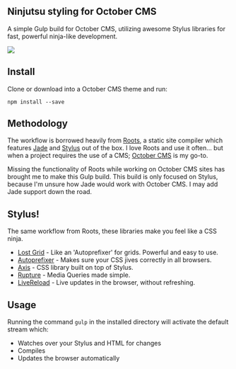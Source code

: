 ## Ninjutsu styling for October CMS ##

A simple Gulp build for October CMS, utilizing awesome Stylus libraries for fast, powerful ninja-like development.

![](https://zippy.gfycat.com/DescriptiveYearlyIggypops.gif)

## Install ##

Clone or download into a October CMS theme and run:

    npm install --save

## Methodology ##

The workflow is borrowed heavily from [Roots](https://github.com/jenius/roots), a static site compiler which features [Jade](http://jade-lang.com/) and [Stylus](http://stylus-lang.com/) out of the box. I love Roots and use it often... but when a project requires the use of a CMS; [October CMS](https://octobercms.com/) is my go-to.

Missing the functionality of Roots while working on October CMS sites has brought me to make this Gulp build. This build is only focused on Stylus, because I'm unsure how Jade would work with October CMS. I may add Jade support down the road.

## Stylus! ##

The same workflow from Roots, these libraries make you feel like a CSS ninja.

 - [Lost Grid](https://github.com/peterramsing/lost) -
 Like an 'Autoprefixer' for grids. Powerful and easy to use.
 - [Autoprefixer](https://github.com/postcss/autoprefixer) -
 Makes sure your CSS jives correctly in all browsers.
 - [Axis](https://github.com/jenius/axis) -
 CSS library built on top of Stylus.
 - [Rupture](https://github.com/jenius/rupture) -
 Media Queries made simple.
 - [LiveReload](https://github.com/vohof/gulp-livereload) -
 Live updates in the browser, without refreshing.

## Usage ##

Running the command `gulp` in the installed directory will activate the default stream which:
- Watches over your Stylus and HTML for changes
- Compiles
- Updates the browser automatically
